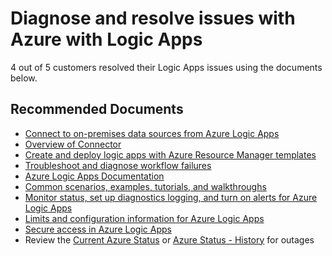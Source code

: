 <properties
    pageTitle="Diagnose and resolve issues with Azure with Logic Apps"
    description="Diagnose and resolve issues with Azure with Logic Apps"
    service=""
    resource=""
    authors="ScottAzure"
    ms.author="mquian"
    displayOrder=""
    selfHelpType="generic"
    supportTopicIds="32677639, 32677642, 32677637, 32588745"
    resourceTags=""
    productPesIds="15791"
    cloudEnvironments="public, Fairfax, usnat, ussec"
    articleId="f7517214-4e34-48f3-9ce4-3f84fb92275e"
	ownershipId="Compute_LogicApps"
/>

# Diagnose and resolve issues with Azure with Logic Apps

4 out of 5 customers resolved their Logic Apps issues using the documents below.<br>

## **Recommended Documents**

* [Connect to on-premises data sources from Azure Logic Apps](https://docs.microsoft.com/azure/logic-apps/logic-apps-gateway-connection)<br>
* [Overview of Connector](https://docs.microsoft.com/connectors/)<br>
* [Create and deploy logic apps with Azure Resource Manager templates](https://docs.microsoft.com/azure/logic-apps/logic-apps-create-deploy-azure-resource-manager-templates)<br>
* [Troubleshoot and diagnose workflow failures](https://docs.microsoft.com/azure/logic-apps/logic-apps-diagnosing-failures)<br>
* [Azure Logic Apps Documentation](https://docs.microsoft.com/azure/logic-apps/)<br>
* [Common scenarios, examples, tutorials, and walkthroughs](https://docs.microsoft.com/azure/logic-apps/logic-apps-examples-and-scenarios)<br>
* [Monitor status, set up diagnostics logging, and turn on alerts for Azure Logic Apps](https://docs.microsoft.com/azure/logic-apps/logic-apps-monitor-your-logic-apps)<br>
* [Limits and configuration information for Azure Logic Apps](https://docs.microsoft.com/azure/logic-apps/logic-apps-limits-and-config)<br>
* [Secure access in Azure Logic Apps](https://docs.microsoft.com/azure/logic-apps/logic-apps-securing-a-logic-app)<br>
* Review the [Current Azure Status](https://azure.microsoft.com/status/) or [Azure Status - History](https://azure.microsoft.com/status/history/) for outages

